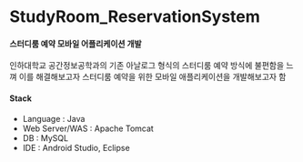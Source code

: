 # StudyRoom_ReservationSystem


#### 스터디룸 예약 모바일 어플리케이션 개발

인하대학교 공간정보공학과의 기존 아날로그 형식의 스터디룸 예약 방식에 불편함을 느껴 이를 해결해보고자 
스터디룸 예약을 위한 모바일 애플리케이션을 개발해보고자 함

#### Stack
- Language : Java
- Web Server/WAS : Apache Tomcat 
- DB : MySQL
- IDE : Android Studio, Eclipse 
